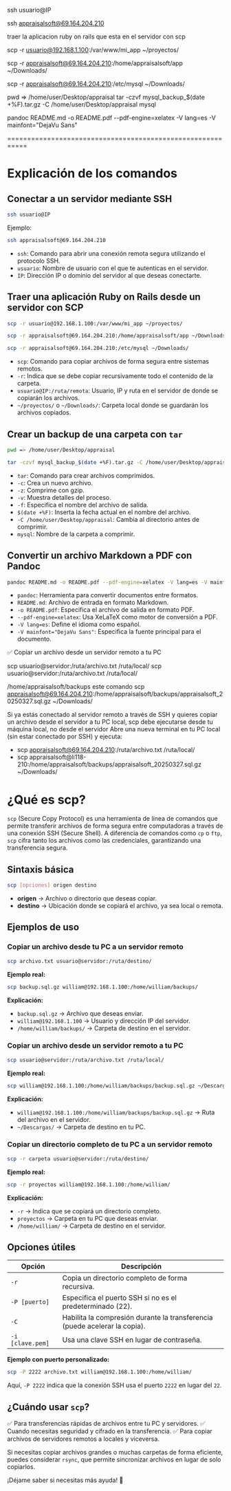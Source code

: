 ssh usuario@IP

ssh appraisalsoft@69.164.204.210

traer la aplicacion ruby on rails que esta en el servidor con scp 

scp -r usuario@192.168.1.100:/var/www/mi_app ~/proyectos/

scp -r appraisalsoft@69.164.204.210:/home/appraisalsoft/app ~/Downloads/

scp -r appraisalsoft@69.164.204.210:/etc/mysql ~/Downloads/

pwd => /home/user/Desktop/appraisal
tar -czvf mysql_backup_$(date +%F).tar.gz -C /home/user/Desktop/appraisal mysql




pandoc README.md -o README.pdf --pdf-engine=xelatex -V lang=es -V mainfont="DejaVu Sans"



===========================================================


# Explicación de los comandos

## Conectar a un servidor mediante SSH
```sh
ssh usuario@IP
```
Ejemplo:
```sh
ssh appraisalsoft@69.164.204.210
```
- `ssh`: Comando para abrir una conexión remota segura utilizando el protocolo SSH.
- `usuario`: Nombre de usuario con el que te autenticas en el servidor.
- `IP`: Dirección IP o dominio del servidor al que deseas conectarte.

## Traer una aplicación Ruby on Rails desde un servidor con SCP
```sh
scp -r usuario@192.168.1.100:/var/www/mi_app ~/proyectos/
```
```sh
scp -r appraisalsoft@69.164.204.210:/home/appraisalsoft/app ~/Downloads/
```
```sh
scp -r appraisalsoft@69.164.204.210:/etc/mysql ~/Downloads/
```
- `scp`: Comando para copiar archivos de forma segura entre sistemas remotos.
- `-r`: Indica que se debe copiar recursivamente todo el contenido de la carpeta.
- `usuario@IP:/ruta/remota`: Usuario, IP y ruta en el servidor de donde se copiarán los archivos.
- `~/proyectos/` o `~/Downloads/`: Carpeta local donde se guardarán los archivos copiados.

## Crear un backup de una carpeta con `tar`
```sh
pwd => /home/user/Desktop/appraisal
```
```sh
tar -czvf mysql_backup_$(date +%F).tar.gz -C /home/user/Desktop/appraisal mysql
```
- `tar`: Comando para crear archivos comprimidos.
- `-c`: Crea un nuevo archivo.
- `-z`: Comprime con gzip.
- `-v`: Muestra detalles del proceso.
- `-f`: Especifica el nombre del archivo de salida.
- `$(date +%F)`: Inserta la fecha actual en el nombre del archivo.
- `-C /home/user/Desktop/appraisal`: Cambia al directorio antes de comprimir.
- `mysql`: Nombre de la carpeta a comprimir.

## Convertir un archivo Markdown a PDF con Pandoc
```sh
pandoc README.md -o README.pdf --pdf-engine=xelatex -V lang=es -V mainfont="DejaVu Sans"
```
- `pandoc`: Herramienta para convertir documentos entre formatos.
- `README.md`: Archivo de entrada en formato Markdown.
- `-o README.pdf`: Especifica el archivo de salida en formato PDF.
- `--pdf-engine=xelatex`: Usa XeLaTeX como motor de conversión a PDF.
- `-V lang=es`: Define el idioma como español.
- `-V mainfont="DejaVu Sans"`: Especifica la fuente principal para el documento.



✅ Copiar un archivo desde un servidor remoto a tu PC

scp usuario@servidor:/ruta/archivo.txt /ruta/local/
scp usuario@servidor:/ruta/archivo.txt /ruta/local/

/home/appraisalsoft/backups
este comando 
scp appraisalsoft@69.164.204.210:/home/appraisalsoft/backups/appraisalsoft_20250327.sql.gz  ~/Downloads/



Si ya estás conectado al servidor remoto a través de SSH y quieres copiar un archivo desde el servidor a tu PC local, scp debe ejecutarse desde tu máquina local, no desde el servidor
Abre una nueva terminal en tu PC local (sin estar conectado por SSH) y ejecuta:
- scp appraisalsoft@69.164.204.210:/ruta/archivo.txt /ruta/local/
- scp appraisalsoft@li118-210:/home/appraisalsoft/backups/appraisalsoft_20250327.sql.gz  ~/Downloads/

# ¿Qué es scp?

`scp` (Secure Copy Protocol) es una herramienta de línea de comandos que permite transferir archivos de forma segura entre computadoras a través de una conexión SSH (Secure Shell). A diferencia de comandos como `cp` o `ftp`, `scp` cifra tanto los archivos como las credenciales, garantizando una transferencia segura.

## Sintaxis básica

```sh
scp [opciones] origen destino
```

- **origen** → Archivo o directorio que deseas copiar.
- **destino** → Ubicación donde se copiará el archivo, ya sea local o remota.

## Ejemplos de uso

### Copiar un archivo desde tu PC a un servidor remoto

```sh
scp archivo.txt usuario@servidor:/ruta/destino/
```

**Ejemplo real:**

```sh
scp backup.sql.gz william@192.168.1.100:/home/william/backups/
```

**Explicación:**
- `backup.sql.gz` → Archivo que deseas enviar.
- `william@192.168.1.100` → Usuario y dirección IP del servidor.
- `/home/william/backups/` → Carpeta de destino en el servidor.

### Copiar un archivo desde un servidor remoto a tu PC

```sh
scp usuario@servidor:/ruta/archivo.txt /ruta/local/
```

**Ejemplo real:**

```sh
scp william@192.168.1.100:/home/william/backups/backup.sql.gz ~/Descargas/
```

**Explicación:**
- `william@192.168.1.100:/home/william/backups/backup.sql.gz` → Ruta del archivo en el servidor.
- `~/Descargas/` → Carpeta de destino en tu PC.

### Copiar un directorio completo de tu PC a un servidor remoto

```sh
scp -r carpeta usuario@servidor:/ruta/destino/
```

**Ejemplo real:**

```sh
scp -r proyectos william@192.168.1.100:/home/william/
```

**Explicación:**
- `-r` → Indica que se copiará un directorio completo.
- `proyectos` → Carpeta en tu PC que deseas enviar.
- `/home/william/` → Carpeta de destino en el servidor.

## Opciones útiles

| Opción       | Descripción |
|-------------|------------|
| `-r`       | Copia un directorio completo de forma recursiva. |
| `-P [puerto]` | Especifica el puerto SSH si no es el predeterminado (22). |
| `-C`       | Habilita la compresión durante la transferencia (puede acelerar la copia). |
| `-i [clave.pem]` | Usa una clave SSH en lugar de contraseña. |

**Ejemplo con puerto personalizado:**

```sh
scp -P 2222 archivo.txt william@192.168.1.100:/home/william/
```

Aquí, `-P 2222` indica que la conexión SSH usa el puerto `2222` en lugar del `22`.

## ¿Cuándo usar `scp`?

✅ Para transferencias rápidas de archivos entre tu PC y servidores.
✅ Cuando necesitas seguridad y cifrado en la transferencia.
✅ Para copiar archivos de servidores remotos a locales y viceversa.

Si necesitas copiar archivos grandes o muchas carpetas de forma eficiente, puedes considerar `rsync`, que permite sincronizar archivos en lugar de solo copiarlos.

¡Déjame saber si necesitas más ayuda! 🚀


